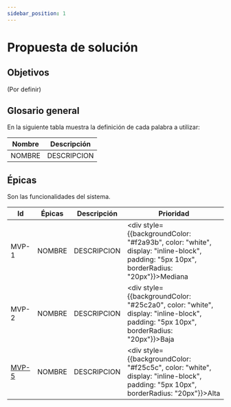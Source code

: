 ```yaml
---
sidebar_position: 1
---
```


# Propuesta de solución


## Objetivos
(Por definir)

## Glosario general
En la siguiente tabla muestra la definición de cada palabra a utilizar:

| Nombre| Descripción
|-|-|
|NOMBRE|DESCRIPCION|


## Épicas
Son las funcionalidades del sistema.

|Id|Épicas|Descripción|Prioridad|
|-|-|-|-|
|MVP-1|NOMBRE|DESCRIPCION|<div style={{backgroundColor: "#f2a93b", color: "white", display: "inline-block", padding: "5px 10px", borderRadius: "20px"}}>Mediana</div>|
|MVP-2|NOMBRE|DESCRIPCION|<div style={{backgroundColor: "#25c2a0", color: "white", display: "inline-block", padding: "5px 10px", borderRadius: "20px"}}>Baja</div>|
|[MVP-5](./epicas/mvp-5#historias-usuario)|NOMBRE|DESCRIPCION|<div style={{backgroundColor: "#f25c5c", color: "white", display: "inline-block", padding: "5px 10px", borderRadius: "20px"}}>Alta</div>|

